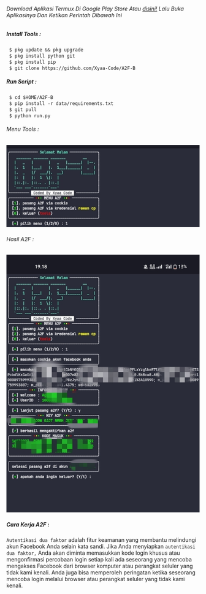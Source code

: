 
###### Download Aplikasi Termux Di Google Play Store Atau [disini!](https://memek.com) Lalu Buka Aplikasinya Dan Ketikan Perintah Dibawah Ini

##### Install Tools :

```
 $ pkg update && pkg upgrade
 $ pkg install python git
 $ pkg install pip
 $ git clone https://github.com/Xyaa-Code/A2F-B
```

##### Run Script :

```
 $ cd $HOME/A2F-B
 $ pip install -r data/requirements.txt
 $ git pull
 $ python run.py
```

###### Menu Tools :

![template_s](https://github.com/Xyaa-Code/A2F-B/blob/main/data/image/IMG_20230307_180146.jpg)

###### Hasil A2F :

![template_s](https://github.com/Xyaa-Code/A2F-B/blob/main/data/image/IMG_20230307_180134.jpg)

##### Cara Kerja A2F :
```Autentikasi dua faktor``` adalah fitur keamanan yang membantu melindungi akun Facebook Anda selain kata sandi. Jika Anda menyiapkan ```autentikasi dua faktor,``` Anda akan diminta memasukkan kode login khusus atau mengonfirmasi percobaan login setiap kali ada seseorang yang mencoba mengakses Facebook dari browser komputer atau perangkat seluler yang tidak kami kenali. Anda juga bisa memperoleh peringatan ketika seseorang mencoba login melalui browser atau perangkat seluler yang tidak kami kenali.
